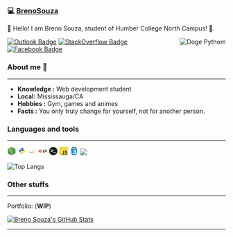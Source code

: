 ### 💻 [BrenoSouza](https://github.com/brenojose)

👋 Hello! I am Breno Souza, student of Humber College North Campus! 🚀. 

<img src = 'https://i.redd.it/drkddlcuyrl41.png' alt = 'Doge Pythom' align='right'/>

[![Outlook Badge](https://img.shields.io/badge/breno_jzph@hotmail.com-0078D4?style=for-the-badge&logo=microsoft-outlook&logoColor=white)](mailto:breno_jzph@hotmail.com)
[![StackOverflow Badge](https://img.shields.io/badge/BrenoSouza-FE7A16?logo=stack-overflow&logoColor=white&style=for-the-badge)](https://stackoverflow.com/users/23215712/breno-souza)
[![Facebook Badge](https://img.shields.io/badge/Breenojs-Connect-brightgreen?style=for-the-badge&labelColor=black&logo=facebook)](facebook.com/breenojs)



### About me 🍃

----

-  **Knowledge :** Web development student
-  **Local:** Mississauga/CA
-  **Hobbies :** Gym, games and animes
-  **Facts :** You only truly change for yourself, not for another person.

### Languages and tools

----

<code><img height="20" src="https://raw.githubusercontent.com/github/explore/80688e429a7d4ef2fca1e82350fe8e3517d3494d/topics/nodejs/nodejs.png"></code>
<code><img height="20" src="https://raw.githubusercontent.com/github/explore/80688e429a7d4ef2fca1e82350fe8e3517d3494d/topics/python/python.png"></code>
<code><img height="20" src="https://raw.githubusercontent.com/github/explore/80688e429a7d4ef2fca1e82350fe8e3517d3494d/topics/mysql/mysql.png"></code>
<code><img height="20" src="https://raw.githubusercontent.com/github/explore/80688e429a7d4ef2fca1e82350fe8e3517d3494d/topics/git/git.png"></code>
<code><img height="20" src="https://raw.githubusercontent.com/github/explore/80688e429a7d4ef2fca1e82350fe8e3517d3494d/topics/terminal/terminal.png"></code>
<code><img height="20" src="https://raw.githubusercontent.com/github/explore/80688e429a7d4ef2fca1e82350fe8e3517d3494d/topics/javascript/javascript.png"></code>
<code><img height="20" src="https://raw.githubusercontent.com/github/explore/80688e429a7d4ef2fca1e82350fe8e3517d3494d/topics/css/css.png"></code>
<code><img src = 'https://github.com/MarikIshtar007/MarikIshtar007/blob/master/images/html.svg' width='20'/></code>

![Top Langs](https://github-readme-stats.vercel.app/api/top-langs/?username=brenojose&layout=compact&cache_seconds=0)

### Other stuffs

----

Portfolio: (<b>WIP</b>)

[![Breno Souza's GitHub Stats](https://github-readme-stats.vercel.app/api?username=brenojose&count_private=true&cache_seconds=14400&show_icons=true&theme=radical)](https://github.com/brenojose)

----
